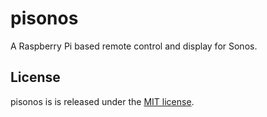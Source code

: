 # pisonos

A Raspberry Pi based remote control and display for Sonos.

## License

pisonos is is released under the [MIT license](https://opensource.org/license/mit).
